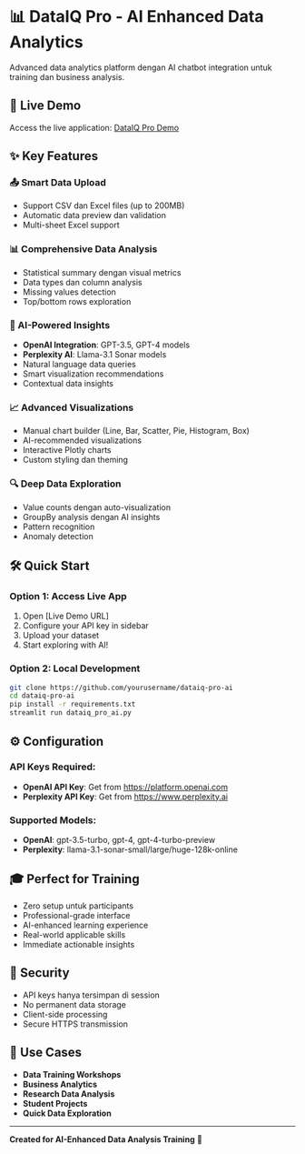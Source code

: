 # 📊 DataIQ Pro - AI Enhanced Data Analytics

Advanced data analytics platform dengan AI chatbot integration untuk training dan business analysis.

## 🚀 Live Demo

Access the live application: [DataIQ Pro Demo](https://your-app-name.streamlit.app)

## ✨ Key Features

### 📤 Smart Data Upload
- Support CSV dan Excel files (up to 200MB)
- Automatic data preview dan validation
- Multi-sheet Excel support

### 📊 Comprehensive Data Analysis  
- Statistical summary dengan visual metrics
- Data types dan column analysis
- Missing values detection
- Top/bottom rows exploration

### 🤖 AI-Powered Insights
- **OpenAI Integration**: GPT-3.5, GPT-4 models
- **Perplexity AI**: Llama-3.1 Sonar models  
- Natural language data queries
- Smart visualization recommendations
- Contextual data insights

### 📈 Advanced Visualizations
- Manual chart builder (Line, Bar, Scatter, Pie, Histogram, Box)
- AI-recommended visualizations
- Interactive Plotly charts
- Custom styling dan theming

### 🔍 Deep Data Exploration
- Value counts dengan auto-visualization
- GroupBy analysis dengan AI insights
- Pattern recognition
- Anomaly detection

## 🛠️ Quick Start

### Option 1: Access Live App
1. Open [Live Demo URL]
2. Configure your API key in sidebar
3. Upload your dataset
4. Start exploring with AI!

### Option 2: Local Development
```bash
git clone https://github.com/yourusername/dataiq-pro-ai
cd dataiq-pro-ai
pip install -r requirements.txt
streamlit run dataiq_pro_ai.py
```

## ⚙️ Configuration

### API Keys Required:
- **OpenAI API Key**: Get from https://platform.openai.com
- **Perplexity API Key**: Get from https://www.perplexity.ai

### Supported Models:
- **OpenAI**: gpt-3.5-turbo, gpt-4, gpt-4-turbo-preview
- **Perplexity**: llama-3.1-sonar-small/large/huge-128k-online

## 🎓 Perfect for Training

- Zero setup untuk participants
- Professional-grade interface  
- AI-enhanced learning experience
- Real-world applicable skills
- Immediate actionable insights

## 🔐 Security

- API keys hanya tersimpan di session
- No permanent data storage
- Client-side processing
- Secure HTTPS transmission

## 🎯 Use Cases

- **Data Training Workshops**
- **Business Analytics**  
- **Research Data Analysis**
- **Student Projects**
- **Quick Data Exploration**

---

**Created for AI-Enhanced Data Analysis Training** 🚀
